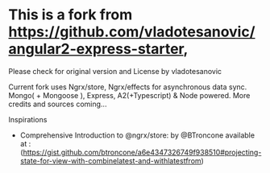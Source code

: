 # This is a fork from https://github.com/vladotesanovic/angular2-express-starter, 
Please check for original version and License by vladotesanovic

Current fork uses Ngrx/store, Ngrx/effects for asynchronous data sync. Mongo( + Mongoose ), Express, A2(+Typescript) & Node powered. 
More credits and sources coming...

Inspirations
* Comprehensive Introduction to @ngrx/store: by @BTroncone  available at :
(https://gist.github.com/btroncone/a6e4347326749f938510#projecting-state-for-view-with-combinelatest-and-withlatestfrom)

